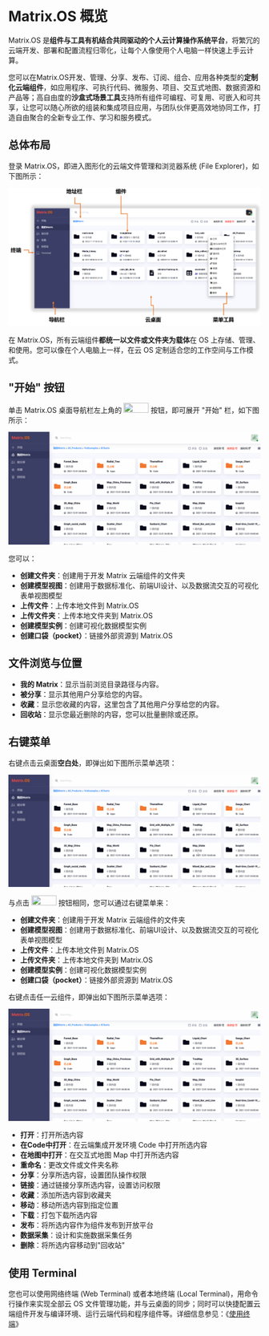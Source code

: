 # Matrix.OS 概览

Matrix.OS 是**组件与工具有机结合共同驱动的个人云计算操作系统平台**，将繁冗的云端开发、部署和配置流程归零化，让每个人像使用个人电脑一样快速上手云计算。

您可以在Matrix.OS开发、管理、分享、发布、订阅、组合、应用各种类型的**定制化云端组件**，如应用程序、可执行代码、微服务、项目、交互式地图、数据资源和产品等；高自由度的**沙盒式场景工具**支持所有组件可编程、可复用、可嵌入和可共享，让您可以随心所欲的组装和集成项目应用，与团队伙伴更高效地协同工作，打造自由聚合的全新专业工作、学习和服务模式。

## 总体布局

登录 Matrix.OS，即进入图形化的云端文件管理和浏览器系统 (File Explorer)，如下图所示：

![Matrix.OS](../../../media/os/general/oslayout.png "Matrix.OS")

在 Matrix.OS，所有云端组件**都统一以文件或文件夹为载体**在 OS 上存储、管理、和使用。您可以像在个人电脑上一样，在云 OS 定制适合您的工作空间与工作模式。

## "开始" 按钮

单击 Matrix.OS 桌面导航栏左上角的 <img src="./././././media/logo/startmenu.png" width="50" height="20"> 按钮，即可展开 "开始" 栏，如下图所示：

![Matrix.OS](../../../media/os/general/startmenu.gif "开始按钮")

您可以：

* **创建文件夹**：创建用于开发 Matrix 云端组件的文件夹
* **创建模型视图**：创建用于数据标准化、前端UI设计、以及数据流交互的可视化表单视图模型
* **上传文件**：上传本地文件到 Matrix.OS
* **上传文件夹**：上传本地文件夹到 Matrix.OS
* **创建模型实例**：创建可视化数据模型实例
* **创建口袋（pocket）**：链接外部资源到 Matrix.OS

## 文件浏览与位置

* **我的 Matrix**：显示当前浏览目录路径与内容。
* **被分享**：显示其他用户分享给您的内容。
* **收藏**：显示您收藏的内容，这里包含了其他用户分享给您的内容。
* **回收站**：显示您最近删除的内容，您可以批量删除或还原。

## 右键菜单

右键点击云桌面**空白处**，即弹出如下图所示菜单选项：

![Matrix.OS](../../../media/os/general/rightclick.gif "右键菜单")

与点击 <img src="./././././media/logo/startmenu.png" width="50" height="20"> 按钮相同，您可以通过右键菜单来：

* **创建文件夹**：创建用于开发 Matrix 云端组件的文件夹
* **创建模型视图**：创建用于数据标准化、前端UI设计、以及数据流交互的可视化表单视图模型
* **上传文件**：上传本地文件到 Matrix.OS
* **上传文件夹**：上传本地文件夹到 Matrix.OS
* **创建模型实例**：创建可视化数据模型实例
* **创建口袋（pocket）**：链接外部资源到 Matrix.OS

右键点击任一云组件，即弹出如下图所示菜单选项：

![Matrix.OS](../../../media/os/general/rightclick2.gif "右键菜单")

* **打开**：打开所选内容
* **在Code中打开**：在云端集成开发环境 Code 中打开所选内容
* **在地图中打开**：在交互式地图 Map 中打开所选内容
* **重命名**：更改文件或文件夹名称
* **分享**：分享所选内容，设置团队操作权限
* **链接**：通过链接分享所选内容，设置访问权限
* **收藏**：添加所选内容到收藏夹
* **移动**：移动所选内容到指定位置
* **下载**：打包下载所选内容
* **发布**：将所选内容作为组件发布到开放平台
* **数据采集**：设计和实施数据采集任务
* **删除**：将所选内容移动到"回收站"

## 使用 Terminal

您也可以使用网络终端 (Web Terminal) 或者本地终端 (Local Terminal)，用命令行操作来实现全部云 OS 文件管理功能，并与云桌面的同步；同时可以快捷配置云端组件开发与编译环境、运行云端代码和程序组件等。详细信息参见：《[使用终端](zh-cn/userguide/os/tools/terminals/terminal.md)》